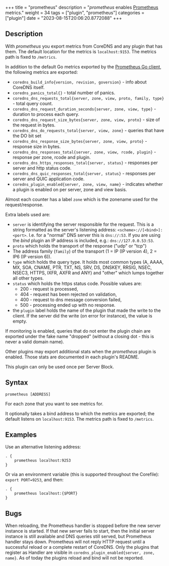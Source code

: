 +++
title = "prometheus"
description = "*prometheus* enables [Prometheus](https://prometheus.io/) metrics."
weight = 34
tags = ["plugin", "prometheus"]
categories = ["plugin"]
date = "2023-08-15T20:06:20.8772088"
+++

## Description

With *prometheus* you export metrics from CoreDNS and any plugin that has them.
The default location for the metrics is `localhost:9153`. The metrics path is fixed to `/metrics`.

In addition to the default Go metrics exported by the [Prometheus Go client](https://prometheus.io/docs/guides/go-application/),
the following metrics are exported:

* `coredns_build_info{version, revision, goversion}` - info about CoreDNS itself.
* `coredns_panics_total{}` - total number of panics.
* `coredns_dns_requests_total{server, zone, view, proto, family, type}` - total query count.
* `coredns_dns_request_duration_seconds{server, zone, view, type}` - duration to process each query.
* `coredns_dns_request_size_bytes{server, zone, view, proto}` - size of the request in bytes.
* `coredns_dns_do_requests_total{server, view, zone}` -  queries that have the DO bit set
* `coredns_dns_response_size_bytes{server, zone, view, proto}` - response size in bytes.
* `coredns_dns_responses_total{server, zone, view, rcode, plugin}` - response per zone, rcode and plugin.
* `coredns_dns_https_responses_total{server, status}` - responses per server and http status code.
* `coredns_dns_quic_responses_total{server, status}` - responses per server and QUIC application code.
* `coredns_plugin_enabled{server, zone, view, name}` - indicates whether a plugin is enabled on per server, zone and view basis.

Almost each counter has a label `zone` which is the zonename used for the request/response.

Extra labels used are:

* `server` is identifying the server responsible for the request. This is a string formatted
  as the server's listening address: `<scheme>://[<bind>]:<port>`. I.e. for a "normal" DNS server
  this is `dns://:53`. If you are using the *bind* plugin an IP address is included, e.g.: `dns://127.0.0.53:53`.
* `proto` which holds the transport of the response ("udp" or "tcp")
* The address family (`family`) of the transport (1 = IP (IP version 4), 2 = IP6 (IP version 6)).
* `type` which holds the query type. It holds most common types (A, AAAA, MX, SOA, CNAME, PTR, TXT,
  NS, SRV, DS, DNSKEY, RRSIG, NSEC, NSEC3, HTTPS, IXFR, AXFR and ANY) and "other" which lumps together all
  other types.
* `status` which holds the https status code. Possible values are:
  * 200 - request is processed,
  * 404 - request has been rejected on validation,
  * 400 - request to dns message conversion failed,
  * 500 - processing ended up with no response.
* the `plugin` label holds the name of the plugin that made the write to the client. If the server
  did the write (on error for instance), the value is empty.

If monitoring is enabled, queries that do not enter the plugin chain are exported under the fake
name "dropped" (without a closing dot - this is never a valid domain name).

Other plugins may export additional stats when the _prometheus_ plugin is enabled.  Those stats are documented in each
plugin's README.

This plugin can only be used once per Server Block.

## Syntax

~~~
prometheus [ADDRESS]
~~~

For each zone that you want to see metrics for.

It optionally takes a bind address to which the metrics are exported; the default
listens on `localhost:9153`. The metrics path is fixed to `/metrics`.

## Examples

Use an alternative listening address:

~~~ corefile
. {
    prometheus localhost:9253
}
~~~

Or via an environment variable (this is supported throughout the Corefile): `export PORT=9253`, and
then:

~~~ corefile
. {
    prometheus localhost:{$PORT}
}
~~~

## Bugs

When reloading, the Prometheus handler is stopped before the new server instance is started.
If that new server fails to start, then the initial server instance is still available and DNS queries still served,
but Prometheus handler stays down.
Prometheus will not reply HTTP request until a successful reload or a complete restart of CoreDNS.
Only the plugins that register as Handler are visible in `coredns_plugin_enabled{server, zone, name}`. As of today the plugins reload and bind will not be reported.
